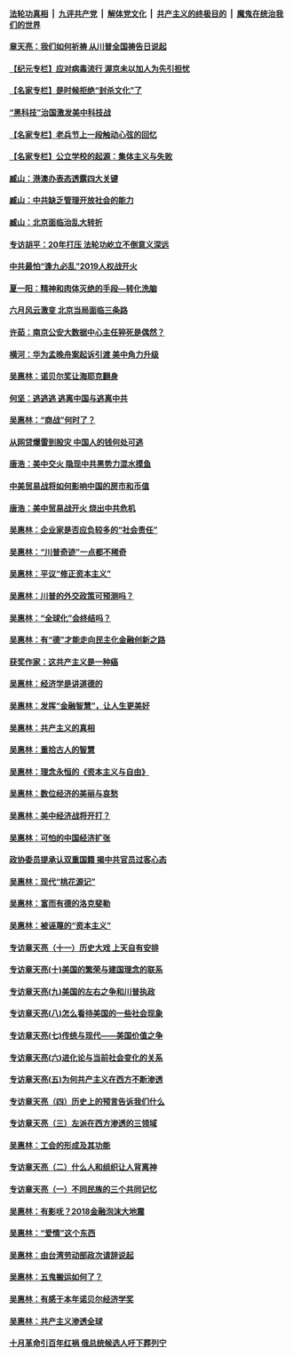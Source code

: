 

####  [法轮功真相](../../../../basic/blob/master/README.md?t=06281702) &nbsp;|&nbsp; [九评共产党](../../../../9ping.md/blob/master/README.md?t=06281702) &nbsp;|&nbsp; [解体党文化](../../../../jtdwh.md/blob/master/README.md?t=06281702)  &nbsp;|&nbsp; [共产主义的终极目的](../../../../gczydzjmd.md/blob/master/README.md?t=06281702) &nbsp;|&nbsp; [魔鬼在统治我们的世界](../../../../mgztzwmdsj.md/blob/master/README.md?t=06281702) 

#### [章天亮：我们如何祈祷 从川普全国祷告日说起](../pages/nsc423/n11944627.md?t=06281702) 

#### [【纪元专栏】应对病毒流行 渥京未以加人为先引担忧](../pages/nsc423/n11875714.md?t=06281702) 

#### [【名家专栏】是时候拒绝“封杀文化”了](../pages/nsc423/n11814093.md?t=06281702) 

#### [“黑科技”治国激发美中科技战](../pages/nsc423/n11638056.md?t=06281702) 

#### [【名家专栏】老兵节上一段触动心弦的回忆](../pages/nsc423/n11646016.md?t=06281702) 

#### [【名家专栏】公立学校的起源：集体主义与失败](../pages/nsc423/n11601833.md?t=06281702) 

#### [臧山：港澳办表态透露四大关键](../pages/nsc423/n11421628.md?t=06281702) 

#### [臧山：中共缺乏管理开放社会的能力](../pages/nsc423/n11407457.md?t=06281702) 

#### [臧山：北京面临治乱大转折](../pages/nsc423/n11406895.md?t=06281702) 

#### [专访胡平：20年打压 法轮功屹立不倒意义深远](../pages/nsc423/n11398800.md?t=06281702) 

#### [中共最怕“逢九必乱”2019人权战开火](../pages/nsc423/n11385248.md?t=06281702) 

#### [夏一阳：精神和肉体灭绝的手段—转化洗脑](../pages/nsc423/n11368250.md?t=06281702) 

#### [六月风云激变 北京当局面临三条路](../pages/nsc423/n11313668.md?t=06281702) 

#### [许茹：南京公安大数据中心主任猝死是偶然？](../pages/nsc423/n11064744.md?t=06281702) 

#### [横河：华为孟晚舟案起诉引渡 美中角力升级](../pages/nsc423/n11027230.md?t=06281702) 

#### [吴惠林：诺贝尔奖让海耶克翻身](../pages/nsc423/n10890049.md?t=06281702) 

#### [何坚：逃逃逃 逃离中国与逃离中共](../pages/nsc423/n10592891.md?t=06281702) 

#### [吴惠林：“商战”何时了？](../pages/nsc423/n10573558.md?t=06281702) 

#### [从网贷爆雷到股灾 中国人的钱何处可逃](../pages/nsc423/n10572800.md?t=06281702) 

#### [唐浩：美中交火 隐现中共黑势力混水摸鱼](../pages/nsc423/n10544040.md?t=06281702) 

#### [中美贸易战将如何影响中国的房市和币值](../pages/nsc423/n10543697.md?t=06281702) 

#### [唐浩：美中贸易战开火 烧出中共危机](../pages/nsc423/n10540126.md?t=06281702) 

#### [吴惠林：企业家是否应负较多的“社会责任”](../pages/nsc423/n10535022.md?t=06281702) 

#### [吴惠林：“川普奇迹”一点都不稀奇](../pages/nsc423/n10512808.md?t=06281702) 

#### [吴惠林：平议“修正资本主义”](../pages/nsc423/n10495724.md?t=06281702) 

#### [吴惠林：川普的外交政策可预测吗？](../pages/nsc423/n10462387.md?t=06281702) 

#### [吴惠林：“全球化”会终结吗？](../pages/nsc423/n10452838.md?t=06281702) 

#### [吴惠林：有“德”才能走向民主化金融创新之路](../pages/nsc423/n10432292.md?t=06281702) 

#### [获奖作家：这共产主义是一种癌](../pages/nsc423/n10431541.md?t=06281702) 

#### [吴惠林：经济学是讲道德的](../pages/nsc423/n10398014.md?t=06281702) 

#### [吴惠林：发挥“金融智慧”，让人生更美好](../pages/nsc423/n10375019.md?t=06281702) 

#### [吴惠林：共产主义的真相](../pages/nsc423/n10351394.md?t=06281702) 

#### [吴惠林：重拾古人的智慧](../pages/nsc423/n10337691.md?t=06281702) 

#### [吴惠林：理念永恒的《资本主义与自由》](../pages/nsc423/n10316274.md?t=06281702) 

#### [吴惠林：数位经济的美丽与哀愁](../pages/nsc423/n10292946.md?t=06281702) 

#### [吴惠林：美中经济战将开打？](../pages/nsc423/n10258825.md?t=06281702) 

#### [吴惠林：可怕的中国经济扩张](../pages/nsc423/n10219147.md?t=06281702) 

#### [政协委员提承认双重国籍 揭中共官员过客心态](../pages/nsc423/n10208809.md?t=06281702) 

#### [吴惠林：现代“桃花源记”](../pages/nsc423/n10185234.md?t=06281702) 

#### [吴惠林：富而有德的洛克斐勒](../pages/nsc423/n10142264.md?t=06281702) 

#### [吴惠林：被诬蔑的“资本主义”](../pages/nsc423/n10124816.md?t=06281702) 

#### [专访章天亮（十一）历史大戏 上天自有安排](../pages/nsc423/n10094905.md?t=06281702) 

#### [专访章天亮(十)美国的繁荣与建国理念的联系](../pages/nsc423/n10094899.md?t=06281702) 

#### [专访章天亮(九)美国的左右之争和川普执政](../pages/nsc423/n10094889.md?t=06281702) 

#### [专访章天亮(八)怎么看待美国的一些社会现象](../pages/nsc423/n10094857.md?t=06281702) 

#### [专访章天亮(七)传统与现代——美国价值之争](../pages/nsc423/n10093140.md?t=06281702) 

#### [专访章天亮(六)进化论与当前社会变化的关系](../pages/nsc423/n10092036.md?t=06281702) 

#### [专访章天亮(五)为何共产主义在西方不断渗透](../pages/nsc423/n10083620.md?t=06281702) 

#### [专访章天亮（四）历史上的预言告诉我们什么](../pages/nsc423/n10083606.md?t=06281702) 

#### [专访章天亮（三）左派在西方渗透的三领域](../pages/nsc423/n10081115.md?t=06281702) 

#### [吴惠林：工会的形成及其功能](../pages/nsc423/n10080633.md?t=06281702) 

#### [专访章天亮（二）什么人和组织让人背离神](../pages/nsc423/n10076637.md?t=06281702) 

#### [专访章天亮（一）不同民族的三个共同记忆](../pages/nsc423/n10074188.md?t=06281702) 

#### [吴惠林：有影呒？2018金融泡沫大地震](../pages/nsc423/n10040534.md?t=06281702) 

#### [吴惠林：“爱情”这个东西](../pages/nsc423/n10019423.md?t=06281702) 

#### [吴惠林：由台湾劳动部政次请辞说起](../pages/nsc423/n9979679.md?t=06281702) 

#### [吴惠林：五鬼搬运如何了？](../pages/nsc423/n9925338.md?t=06281702) 

#### [吴惠林：有感于本年诺贝尔经济学奖](../pages/nsc423/n9871883.md?t=06281702) 

#### [吴惠林：共产主义渗透全球](../pages/nsc423/n9812748.md?t=06281702) 

#### [十月革命引百年红祸 俄总统候选人吁下葬列宁](../pages/nsc423/n9810182.md?t=06281702) 

